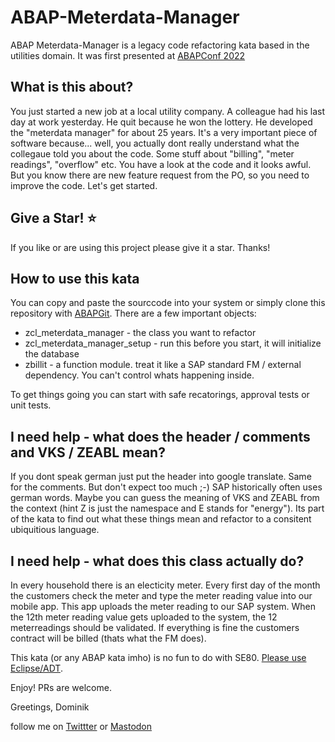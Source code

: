 # ABAP-Meterdata-Manager
ABAP Meterdata-Manager is a legacy code refactoring kata based in the utilities domain. It was first presented at [ABAPConf 2022](https://www.abapconf.org)

## What is this about?
You just started a new job at a local utility company. A colleague had his last day at work yesterday. He quit because he won the lottery. He developed the "meterdata manager" for about 25 years. It's a very important piece of software because... well, you actually dont really understand what the collegaue told you about the code. Some stuff about "billing", "meter readings", "overflow"  etc. You have a look at the code and it looks awful. But you know there are new feature request from the PO, so you need to improve the code. Let's get started.

## Give a Star! :star:
If you like or are using this project please give it a star. Thanks!

## How to use this kata
You can copy and paste the sourccode into your system or simply clone this repository with [ABAPGit](https://abapgit.org/).
There are a few important objects:
* zcl_meterdata_manager - the class you want to refactor
* zcl_meterdata_manager_setup - run this before you start, it will initialize the database
* zbillit - a function module. treat it like a SAP standard FM / external dependency. You can't control whats happening inside.

To get things going you can start with safe recatorings, approval tests or unit tests.


## I need help - what does the header / comments and VKS / ZEABL mean?
If you dont speak german just put the header into google translate. Same for the comments. But don't expect too much ;-)
SAP historically often uses german words. Maybe you can guess the meaning of VKS and ZEABL from the context (hint Z is just the namespace and E stands for "energy"). Its part of the kata to find out what these things mean and refactor to a consitent ubiquitious language.

## I need help - what does this class actually do?
In every household there is an electicity meter. Every first day of the month the customers check the meter and type the meter reading value into our mobile app. This app uploads the meter reading to our SAP system. When the 12th meter reading value gets uploaded to the system, the 12 meterreadings should be validated. If everything is fine the customers contract will be billed  (thats what the FM does).

This kata (or any ABAP kata imho) is no fun to do with SE80. [Please use Eclipse/ADT](https://developers.sap.com/tutorials/abap-install-adt.html).

Enjoy! PRs are welcome.

Greetings,
Dominik

follow me on [Twittter](https://twitter.com/PanzerDominik) or [Mastodon](https://sw-development-is.social/web/@PanzerDominik)
